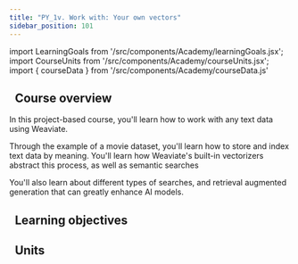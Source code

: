 ```yaml
---
title: "PY_1v. Work with: Your own vectors"
sidebar_position: 101
---
```


import LearningGoals from '/src/components/Academy/learningGoals.jsx';
import CourseUnits from '/src/components/Academy/courseUnits.jsx';
import { courseData } from '/src/components/Academy/courseData.js'

## <i class="fa-solid fa-chalkboard-user"></i>&nbsp;&nbsp;Course overview

In this project-based course, you'll learn how to work with any text data using Weaviate.

Through the example of a movie dataset, you'll learn how to store and index text data by meaning. You'll learn how Weaviate's built-in vectorizers abstract this process, as well as semantic searches

You'll also learn about different types of searches, and retrieval augmented generation that can greatly enhance AI models.

## <i class="fa-solid fa-chalkboard-user"></i>&nbsp;&nbsp;Learning objectives

<LearningGoals courseName="starter_custom_vectors"/>

## <i class="fa-solid fa-book-open-reader"></i>&nbsp;&nbsp;Units

<CourseUnits courseData={courseData} courseName="starter_custom_vectors" />
